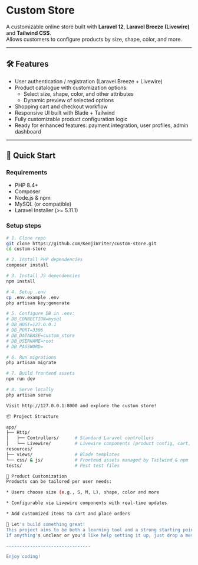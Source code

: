 # Custom Store

A customizable online store built with **Laravel 12**, **Laravel Breeze (Livewire)** and **Tailwind CSS**.  
Allows customers to configure products by size, shape, color, and more.

---

## 🛠️ Features

- User authentication / registration (Laravel Breeze + Livewire)
- Product catalogue with customization options:
  - Select size, shape, color, and other attributes
  - Dynamic preview of selected options
- Shopping cart and checkout workflow
- Responsive UI built with Blade + Tailwind
- Fully customizable product configuration logic
- Ready for enhanced features: payment integration, user profiles, admin dashboard

---

## 🚀 Quick Start

### Requirements

- PHP 8.4+
- Composer
- Node.js & npm
- MySQL (or compatible)
- Laravel Installer (>= 5.11.1)

### Setup steps

```bash
# 1. Clone repo
git clone https://github.com/KenjiWriter/custom-store.git
cd custom-store

# 2. Install PHP dependencies
composer install

# 3. Install JS dependencies
npm install

# 4. Setup .env
cp .env.example .env
php artisan key:generate

# 5. Configure DB in .env:
# DB_CONNECTION=mysql
# DB_HOST=127.0.0.1
# DB_PORT=3306
# DB_DATABASE=custom_store
# DB_USERNAME=root
# DB_PASSWORD=

# 6. Run migrations
php artisan migrate

# 7. Build frontend assets
npm run dev

# 8. Serve locally
php artisan serve

Visit http://127.0.0.1:8000 and explore the custom store!

📦 Project Structure

app/
├── Http/
│   ├── Controllers/      # Standard Laravel controllers
│   └── Livewire/         # Livewire components (product config, cart, etc.)
resources/
├── views/                # Blade templates
└── css/ & js/            # Frontend assets managed by Tailwind & npm
tests/                    # Pest test files

🎯 Product Customization
Products can be tailored per user needs:

* Users choose size (e.g., S, M, L), shape, color and more

* Configurable via Livewire components with real-time updates

* Add customized items to cart and place orders

🚀 Let's build something great!
This project aims to be both a learning tool and a strong starting point for a real-world customizable store app.
If anything's unclear or you'd like help setting it up, just drop a message 😊

--------------------------------

Enjoy coding!
